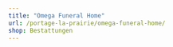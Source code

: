 ```yaml
---
title: "Omega Funeral Home"
url: /portage-la-prairie/omega-funeral-home/
shop: Bestattungen
---
```

